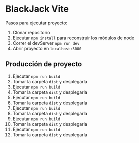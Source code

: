 # BlackJack Vite

Pasos para ejecutar proyecto:

1. Clonar repositorio
2. Ejecutar ```npm install``` para reconstruir los módulos de node
3. Correr el devServer ```npm run dev```
4. Abrir proyecto en `localhost:3000`

## Producción de proyecto

1. Ejecutar ```npm run build```
2. Tomar la carpeta ```dist``` y desplegarla
1. Ejecutar ```npm run build```
2. Tomar la carpeta ```dist``` y desplegarla
1. Ejecutar ```npm run build```
2. Tomar la carpeta ```dist``` y desplegarla
1. Ejecutar ```npm run build```
2. Tomar la carpeta ```dist``` y desplegarla
1. Ejecutar ```npm run build```
2. Tomar la carpeta ```dist``` y desplegarla
1. Ejecutar ```npm run build```
2. Tomar la carpeta ```dist``` y desplegarla